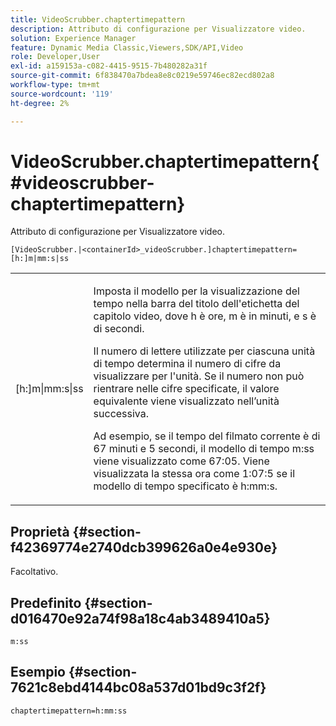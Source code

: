 ```yaml
---
title: VideoScrubber.chaptertimepattern
description: Attributo di configurazione per Visualizzatore video.
solution: Experience Manager
feature: Dynamic Media Classic,Viewers,SDK/API,Video
role: Developer,User
exl-id: a159153a-c082-4415-9515-7b480282a31f
source-git-commit: 6f838470a7bdea8e8c0219e59746ec82ecd802a8
workflow-type: tm+mt
source-wordcount: '119'
ht-degree: 2%

---
```


# VideoScrubber.chaptertimepattern{#videoscrubber-chaptertimepattern}

Attributo di configurazione per Visualizzatore video.

`[VideoScrubber.|<containerId>_videoScrubber.]chaptertimepattern=[h:]m|mm:s|ss`

<table id="table_C616483932C2482CA9794DDD7313FD7C"> 
 <tbody> 
  <tr> 
   <td colname="col1"> <p> <span class="codeph"> [h:]m|mm:s|ss</span> </p> </td> 
   <td colname="col2"> <p> Imposta il modello per la visualizzazione del tempo nella barra del titolo dell'etichetta del capitolo video, dove <span class="codeph"> h</span> è ore, <span class="codeph"> m</span> è in minuti, e <span class="codeph"> s</span> è di secondi. </p> <p>Il numero di lettere utilizzate per ciascuna unità di tempo determina il numero di cifre da visualizzare per l'unità. Se il numero non può rientrare nelle cifre specificate, il valore equivalente viene visualizzato nell’unità successiva. </p> <p>Ad esempio, se il tempo del filmato corrente è di 67 minuti e 5 secondi, il modello di tempo <span class="codeph"> m:ss</span> viene visualizzato come 67:05. Viene visualizzata la stessa ora come 1:07:5 se il modello di tempo specificato è <span class="codeph"> h:mm:s</span>. </p> </td> 
  </tr> 
 </tbody> 
</table>

## Proprietà {#section-f42369774e2740dcb399626a0e4e930e}

Facoltativo.

## Predefinito {#section-d016470e92a74f98a18c4ab3489410a5}

`m:ss`

## Esempio {#section-7621c8ebd4144bc08a537d01bd9c3f2f}

```
chaptertimepattern=h:mm:ss
```
